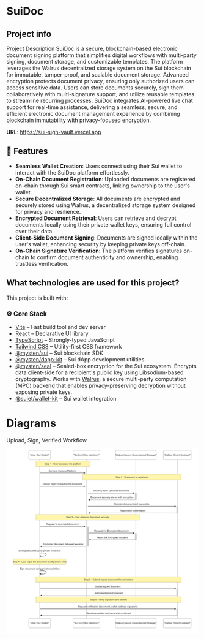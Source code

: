# SuiDoc

## Project info

Project Description
SuiDoc is a secure, blockchain-based electronic document signing platform that simplifies digital workflows with multi-party signing, document storage, and customizable templates. The platform leverages the Walrus decentralized storage system on the Sui blockchain for immutable, tamper-proof, and scalable document storage. Advanced encryption protects document privacy, ensuring only authorized users can access sensitive data. Users can store documents securely, sign them collaboratively with multi-signature support, and utilize reusable templates to streamline recurring processes. SuiDoc integrates AI-powered live chat support for real-time assistance, delivering a seamless, secure, and efficient electronic document management experience by combining blockchain immutability with privacy-focused encryption.

**URL**: https://sui-sign-vault.vercel.app

## 🚀 Features

- **Seamless Wallet Creation**: Users connect using their Sui wallet to interact with the SuiDoc platform effortlessly.
- **On-Chain Document Registration**: Uploaded documents are registered on-chain through Sui smart contracts, linking ownership to the user's wallet.
- **Secure Decentralized Storage**: All documents are encrypted and securely stored using Walrus, a decentralized storage system designed for privacy and resilience.
- **Encrypted Document Retrieval**: Users can retrieve and decrypt documents locally using their private wallet keys, ensuring full control over their data.
- **Client-Side Document Signing**: Documents are signed locally within the user's wallet, enhancing security by keeping private keys off-chain.
- **On-Chain Signature Verification**: The platform verifies signatures on-chain to confirm document authenticity and ownership, enabling trustless verification. 

## What technologies are used for this project?

This project is built with:

### ⚙️ Core Stack
- [Vite](https://vitejs.dev/) – Fast build tool and dev server
- [React](https://react.dev/) – Declarative UI library
- [TypeScript](https://www.typescriptlang.org/) – Strongly-typed JavaScript
- [Tailwind CSS](https://tailwindcss.com/) – Utility-first CSS framework
- [@mysten/sui](https://docs.sui.io/) – Sui blockchain SDK
- [@mysten/dapp-kit](https://docs.sui.io/devnet/build/dapp-kit) – Sui dApp development utilities
- [@mysten/seal](https://github.com/MystenLabs/seal) – Sealed-box encryption for the Sui ecosystem. Encrypts data client-side for a recipient's public key using Libsodium-based cryptography. Works with [Walrus](https://github.com/MystenLabs/walrus), a secure multi-party computation (MPC) backend that enables privacy-preserving decryption without exposing private keys.
- [@suiet/wallet-kit](https://www.npmjs.com/package/@suiet/wallet-kit) – Sui wallet integration


# Diagrams

Upload, Sign, Verified Workflow

![Account Creation](/public/sequence-diagram.png)

